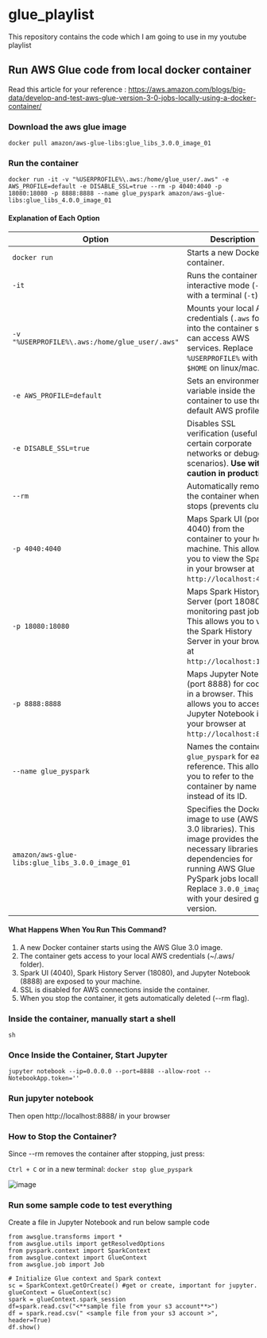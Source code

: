 # glue_playlist
This repository contains the code which I am going to use in my youtube playlist

## Run AWS Glue code from local docker container 
Read this article for your reference :
https://aws.amazon.com/blogs/big-data/develop-and-test-aws-glue-version-3-0-jobs-locally-using-a-docker-container/

### Download the aws glue image
`docker pull amazon/aws-glue-libs:glue_libs_3.0.0_image_01`

### Run the container

`docker run -it -v "%USERPROFILE%\.aws:/home/glue_user/.aws" -e AWS_PROFILE=default -e DISABLE_SSL=true --rm -p 4040:4040 -p 18080:18080 -p 8888:8888 --name glue_pyspark amazon/aws-glue-libs:glue_libs_4.0.0_image_01`

#### Explanation of Each Option

| Option                      | Description                                                                                                                                                                                                                   |
|-----------------------------|-------------------------------------------------------------------------------------------------------------------------------------------------------------------------------------------------------------------------------|
| `docker run`                | Starts a new Docker container.                                                                                                                                                                                               |
| `-it`                        | Runs the container in interactive mode (`-i`) with a terminal (`-t`).                                                                                                                                                         |
| `-v "%USERPROFILE%\.aws:/home/glue_user/.aws"` | Mounts your local AWS credentials (`.aws` folder) into the container so it can access AWS services. Replace `%USERPROFILE%` with `$HOME` on linux/mac.                                                                                                            |
| `-e AWS_PROFILE=default`    | Sets an environment variable inside the container to use the default AWS profile.                                                                                                                                            |
| `-e DISABLE_SSL=true`       | Disables SSL verification (useful in certain corporate networks or debugging scenarios). **Use with caution in production.** |
| `--rm`                      | Automatically removes the container when it stops (prevents clutter).                                                                                                                                                        |
| `-p 4040:4040`              | Maps Spark UI (port 4040) from the container to your host machine. This allows you to view the Spark UI in your browser at `http://localhost:4040`.                                                                           |
| `-p 18080:18080`            | Maps Spark History Server (port 18080) for monitoring past jobs. This allows you to view the Spark History Server in your browser at `http://localhost:18080`.                                                                |
| `-p 8888:8888`              | Maps Jupyter Notebook (port 8888) for coding in a browser. This allows you to access Jupyter Notebook in your browser at `http://localhost:8888`.                                                                              |
| `--name glue_pyspark`       | Names the container `glue_pyspark` for easier reference. This allows you to refer to the container by name instead of its ID.                                                                                                |
| `amazon/aws-glue-libs:glue_libs_3.0.0_image_01` | Specifies the Docker image to use (AWS Glue 3.0 libraries). This image provides the necessary libraries and dependencies for running AWS Glue PySpark jobs locally. Replace `3.0.0_image_01` with your desired glue version. |


#### What Happens When You Run This Command?
1. A new Docker container starts using the AWS Glue 3.0 image.
2. The container gets access to your local AWS credentials (~/.aws/ folder).
3. Spark UI (4040), Spark History Server (18080), and Jupyter Notebook (8888) are exposed to your machine.
4. SSL is disabled for AWS connections inside the container.
5. When you stop the container, it gets automatically deleted (--rm flag).


### Inside the container, manually start a shell

`sh`

### Once Inside the Container, Start Jupyter

`jupyter notebook --ip=0.0.0.0 --port=8888 --allow-root --NotebookApp.token=''`

### Run jupyter notebook
Then open http://localhost:8888/ in your browser

### How to Stop the Container?
Since --rm removes the container after stopping, just press:

`Ctrl + C`
or in a new terminal:
`docker stop glue_pyspark`


![image](https://github.com/user-attachments/assets/4c565212-1917-43ae-b00b-944527b986d3)

### Run some sample code to test everything

Create a file in Jupyter Notebook and run below sample code

```import sys
from awsglue.transforms import *
from awsglue.utils import getResolvedOptions
from pyspark.context import SparkContext
from awsglue.context import GlueContext
from awsglue.job import Job

# Initialize Glue context and Spark context
sc = SparkContext.getOrCreate() #get or create, important for jupyter.
glueContext = GlueContext(sc)
spark = glueContext.spark_session
df=spark.read.csv("<**sample file from your s3 account**>")
df = spark.read.csv(" <sample file from your s3 account >", header=True)
df.show()

